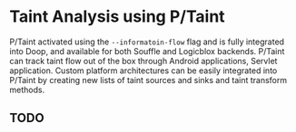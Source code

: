 # Taint Analysis using P/Taint

P/Taint activated using the `--informatoin-flow` flag and is fully integrated into Doop, and available for both Souffle and Logicblox backends. P/Taint can track taint flow out of the box through Android applications, Servlet application. Custom platform architectures can be easily integrated into P/Taint by creating new lists of taint sources and sinks and taint transform methods.

## TODO